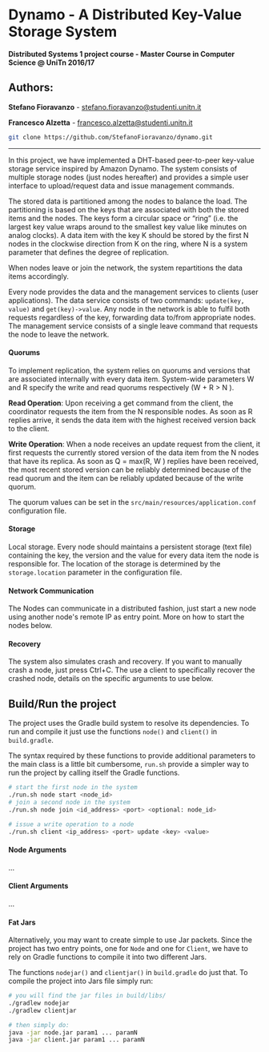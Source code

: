 # Dynamo - A Distributed Key-Value Storage System

**Distributed Systems 1 project course - Master Course in Computer Science @ UniTn  2016/17**

## Authors:

**Stefano Fioravanzo** - stefano.fioravanzo@studenti.unitn.it

**Francesco Alzetta** - francesco.alzetta@studenti.unitn.it

```bash
git clone https://github.com/StefanoFioravanzo/dynamo.git
```

---

In this project, we have implemented a DHT-based peer-to-peer key-value storage service inspired by Amazon Dynamo. The system consists of multiple storage nodes (just nodes hereafter) and provides a simple user interface to upload/request data and issue management commands.
The stored data is partitioned among the nodes to balance the load. The partitioning is based on the keys that are associated with both the stored items and the nodes. The keys form a circular space or “ring” (i.e. the largest key value wraps around to the smallest key value like minutes on analog clocks). A data item with the key K should be stored by the first N nodes in the clockwise direction from K on the ring, where N is a system parameter that defines the degree of replication.
When nodes leave or join the network, the system repartitions the data items accordingly.

Every node provides the data and the management services to clients (user applications). The data service consists of two commands: `update(key, value)` and `get(key)->value`. Any node in the network is able to fulfil both requests regardless of the key, forwarding data to/from appropriate nodes. The management service consists of a single leave command that requests the node to leave the network.

#### Quorums

To implement replication, the system relies on quorums and versions that are associated internally with every data item. System-wide parameters W and R specify the write and read quorums respectively (W + R > N ).

**Read Operation**: Upon receiving a get command from the client, the coordinator requests the item from the N responsible nodes. As soon as R replies arrive, it sends the data item with the highest received version back to the client.

**Write Operation**: When a node receives an update request from the client, it first requests the currently stored version of the data item from the N nodes that have its replica. As soon as Q = max(R, W ) replies have been received, the most recent stored version can be reliably determined because of the read quorum and the item can be reliably updated because of the write quorum.

The quorum values can be set in the `src/main/resources/application.conf` configuration file.

#### Storage

Local storage. Every node should maintains a persistent storage (text file) containing the key, the version and the value for every data item the node is responsible for. The location of the storage is determined by the `storage.location` parameter in the configuration file.

#### Network Communication

The Nodes can communicate in a distributed fashion, just start a new node using another node's remote IP as entry point. More on how to start the nodes below.

#### Recovery

The system also simulates crash and recovery. If you want to manually crash a node, just press Ctrl+C. The use a client to specifically recover the crashed node, details on the specific arguments to use below.

## Build/Run the project

The project uses the Gradle build system to resolve its dependencies. To run and compile it just use the functions `node()` and `client()` in `build.gradle`.

The syntax required by these functions to provide additional parameters to the main class is a little bit cumbersome, `run.sh` provide a simpler way to run the project by calling itself the Gradle functions.

```bash
# start the first node in the system
./run.sh node start <node_id>
# join a second node in the system
./run.sh node join <id_address> <port> <optional: node_id>

# issue a write operation to a node
./run.sh client <ip_address> <port> update <key> <value>
```

#### Node Arguments

...

#### Client Arguments

...

#### Fat Jars

Alternatively, you may want to create simple to use Jar packets. Since the project has two entry points, one for `Node` and one for `Client`, we have to rely on Gradle functions to compile it into two different Jars.

The functions `nodejar()` and `clientjar()` in `build.gradle` do just that. To compile the project into Jars file simply run:

```bash
# you will find the jar files in build/libs/
./gradlew nodejar
./gradlew clientjar

# then simply do:
java -jar node.jar param1 ... paramN
java -jar client.jar param1 ... paramN

```